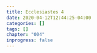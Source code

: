 ```yaml
---
title: Ecclesiastes 4
date: 2020-04-12T12:44:25-04:00
categories: []
tags: []
chapter: "004"
inprogress: false
---
```


